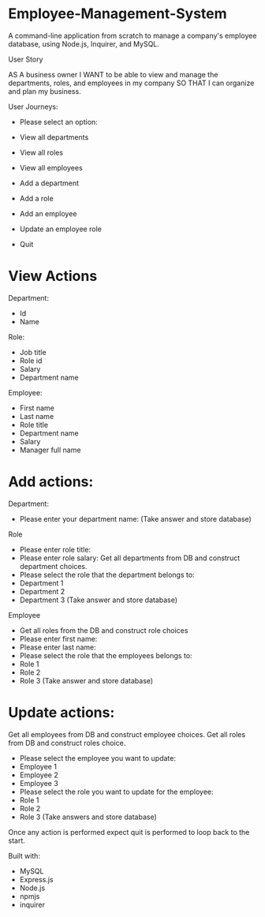 # Employee-Management-System
A command-line application from scratch to manage a company's employee database, using Node.js, Inquirer, and MySQL.

User Story

AS A business owner
I WANT to be able to view and manage the departments, roles, and employees in my company
SO THAT I can organize and plan my business.

User Journeys: 

- Please select an option:

- View all departments
- View all roles
- View all employees
- Add a department
- Add a role
- Add an employee
- Update an employee role
- Quit

View Actions
===========

Department:
- Id 
- Name 

Role:
- Job title
- Role id
- Salary 
- Department name

Employee:
- First name
- Last name
- Role title
- Department name
- Salary
- Manager full name 

Add actions:
============


Department:
- Please enter your department name:
(Take answer and store database)
 
 Role
 - Please enter role title:
 - Please enter role salary:
 Get all departments from DB and construct department choices.
 - Please select the role that the department belongs to:
 - Department 1 
 - Department 2
 - Department 3
(Take answer and store database)

 Employee
 - Get all roles from the DB and construct role choices 
 - Please enter first name:
 - Please enter last name:
  - Please select the role that the employees belongs to:
 - Role 1 
 - Role 2
 - Role 3
(Take answer and store database)


Update actions:
===============

Get all employees from DB and construct employee choices.
Get all roles from DB and construct roles choice.
- Please select the employee you want to update:
- Employee 1 
- Employee 2
- Employee 3
- Please select the role you want to update for the employee:
- Role 1
- Role 2 
- Role 3
(Take answers and store database)

Once any action is performed expect quit is performed to loop back to the start.

Built with:

- MySQL
- Express.js
- Node.js
- npmjs
- inquirer
